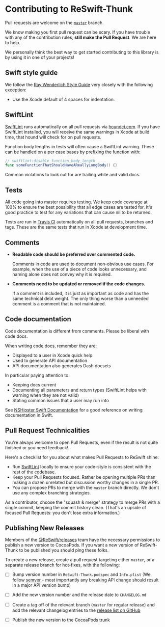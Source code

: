 # Contributing to ReSwift-Thunk

Pull requests are welcome on the [`master`](https://github.com/ReSwift/ReSwift-Thunk) branch.

We know making you first pull request can be scary. If you have trouble with any of the contribution rules, **still make the Pull Request**. We are here to help.

We personally think the best way to get started contributing to this library is by using it in one of your projects!

## Swift style guide

We follow the [Ray Wenderlich Style Guide](https://github.com/raywenderlich/swift-style-guide) very closely with the following exception:

- Use the Xcode default of 4 spaces for indentation.

## SwiftLint

[SwiftLint](https://github.com/realm/SwiftLint) runs automatically on all pull requests via [houndci.com](https://houndci.com/). If you have SwiftLint installed, you will receive the same warnings in Xcode at build time, that hound will check for on pull requests.

Function body lengths in tests will often cause a SwiftLint warning. These can be handled on a per case bases by prefixing the function with:

```swift
// swiftlint:disable function_body_length
func someFunctionThatShouldHaveAReallyLongBody() {}
```

Common violations to look out for are trailing white and valid docs.

## Tests

All code going into master requires testing. We keep code coverage at 100% to ensure the best possibility that all edge cases are tested for. It's good practice to test for any variations that can cause nil to be returned.

Tests are run in [Travis CI](https://travis-ci.org/ReSwift/ReSwift-Thunk) automatically on all pull requests, branches and tags. These are the same tests that run in Xcode at development time.

## Comments

- **Readable code should be preferred over commented code.**

    Comments in code are used to document non-obvious use cases. For example, when the use of a piece of code looks unnecessary, and naming alone does not convey why it is required.

- **Comments need to be updated or removed if the code changes.**

    If a comment is included, it is just as important as code and has the same technical debt weight. The only thing worse than a unneeded comment is a comment that is not maintained.

## Code documentation

Code documentation is different from comments. Please be liberal with code docs.

When writing code docs, remember they are:

- Displayed to a user in Xcode quick help
- Used to generate API documentation
- API documentation also generates Dash docsets

In particular paying attention to:

- Keeping docs current
- Documenting all parameters and return types (SwiftLint helps with warning when they are not valid)
- Stating common issues that a user may run into

See [NSHipster Swift Documentation](http://nshipster.com/swift-documentation/) for a good reference on writing documentation in Swift.

## Pull Request Technicalities

You're always welcome to open Pull Requests, even if the result is not quite finished or you need feedback!

Here's a checklist for you about what makes Pull Requests to ReSwift shine:

* Run [SwiftLint](https://github.com/realm/SwiftLint) locally to ensure your code-style is consistent with the rest of the codebase.
* Keep your Pull Requests focused. Rather be opening multiple PRs than making a dozen unrelated but discussion worthy changes in a single PR.
* You can propose PRs to merge with the `master` branch directly. We don't use any complex branching strategies.

As a contributor, choose the "squash & merge" strategy to merge PRs with a single commit, keeping the commit history clean. (That's an upside of focused Pull Requests: you don't lose extra information.)

## Publishing New Releases

Members of the [@ReSwift/releases](https://github.com/orgs/ReSwift/teams/releases) team have the necessary permissions to publish a new version to CocoaPods. If you want a new version of ReSwift-Thunk to be published you should ping these folks.

To create a new release, create a pull request targeting either `master`, or a separate release branch for hot-fixes, with the following:

- [ ] Bump version number in `ReSwift-Thunk.podspec` and `Info.plist` (We follow [semver](https://semver.org/) - most importantly any breaking API change should result in a major API version bump)
- [ ] Add the new version number and the release date to `CHANGELOG.md`
- [ ] Create a tag off of the relevant branch (`master` for regular release) and add the relevant changelog entries to the [release list on GitHub](https://github.com/ReSwift/ReSwift-Thunk/releases) 
- [ ] Publish the new version to the CocoaPods trunk

